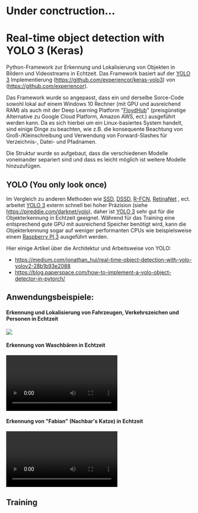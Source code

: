 # Under conctruction...

# Real-time object detection with YOLO 3 (Keras)

Python-Framework zur Erkennung und Lokalisierung von Objekten in Bildern und Videostreams in Echtzeit. Das Framework basiert auf der [YOLO 3](notebook/YOLOv3.pdf) Implementierung (https://github.com/experiencor/keras-yolo3) von (https://github.com/experiencor).

Das Framework wurde so angepasst, dass ein und derselbe Sorce-Code sowohl lokal auf einem Windows 10 Rechner (mit GPU und ausreichend RAM) als auch mit der Deep Learning Platform "[FloydHub](https://www.floydhub.com/)" (preisgünstige Alternative zu Google Cloud Platform, Amazon AWS, ect.) ausgeführt werden kann. Da es sich hierbei um ein Linux-basiertes System handelt, sind einige Dinge zu beachten, wie z.B. die konsequente Beachtung von Groß-/Kleinschreibung und Verwendung von Forward-Slashes für Verzeichnis-, Datei- und Pfadnamen.

Die Struktur wurde so aufgebaut, dass die verschiedenen Modelle voneinander separiert sind und dass es leicht möglich ist weitere Modelle hinzuzufügen.

## YOLO (You only look once)
Im Vergleich zu anderen Methoden wie [SSD](https://arxiv.org/abs/1512.02325), [DSSD](https://arxiv.org/abs/1701.06659), [R-FCN](https://arxiv.org/abs/1605.06409), [RetinaNet](https://arxiv.org/abs/1708.02002) , ect. arbeitet [YOLO 3](notebook/YOLOv3.pdf) exterm schnell bei hoher Präzision (siehe https://pjreddie.com/darknet/yolo), daher ist [YOLO 3](notebook/YOLOv3.pdf) sehr gut für die Objekterkennung in Echtzeit geeignet. Während für das Training eine entsprechend gute GPU mit ausreichend Speicher benötigt wird, kann die Objekterkennung sogar auf weniger performanten CPUs wie beispielsweise einem [Raspberry PI 3](https://de.wikipedia.org/wiki/Raspberry_Pi) ausgeführt werden.

Hier einige Artikel über die Architektur und Arbeitsweise von YOLO:
- https://medium.com/jonathan_hui/real-time-object-detection-with-yolo-yolov2-28b1b93e2088
- https://blog.paperspace.com/how-to-implement-a-yolo-object-detector-in-pytorch/

## Anwendungsbeispiele:

#### Erkennung und Lokalisierung von Fahrzeugen, Verkehrszeichen und Personen in Echtzeit

[![](https://img.youtube.com/vi/MiJpW9fhUdw/0.jpg)](https://www.youtube.com/watch?v=MiJpW9fhUdw)

#### Erkennung von Waschbären in Echtzeit

![Beispiel](notebook/videos/cars_on_the_road.mp4)

#### Erkennung von "Fabian" (Nachbar's Katze) in Echtzeit

![Beispiel](notebook/videos/cars_on_the_road.mp4)

## Training

